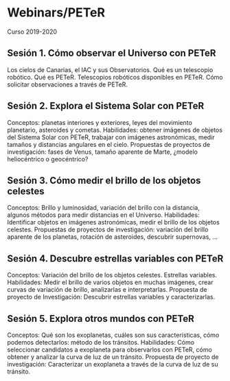 # Webinars/PETeR
Curso 2019-2020

## Sesión 1. Cómo observar el Universo con PETeR

Los cielos de Canarias, el IAC y sus Observatorios. 
Qué es un telescopio robótico. 
Qué es PETeR. 
Telescopios robóticos disponibles en PETeR. 
Cómo solicitar observaciones a través de PETeR.


## Sesión 2. Explora el Sistema Solar con PETeR

Conceptos: planetas interiores y exteriores, leyes del movimiento planetario, asteroides y cometas. 
Habilidades: obtener imágenes de objetos del Sistema Solar con PETeR, trabajar con imágenes astronómicas, medir tamaños y distancias angulares en el cielo. 
Propuestas de proyectos de investigación: fases de Venus, tamaño aparente de Marte, ¿modelo heliocéntrico o geocéntrico?


## Sesión 3. Cómo medir el brillo de los objetos celestes

Conceptos: Brillo y luminosidad, variación del brillo con la distancia, algunos métodos para medir distancias en el Universo. 
Habilidades: Identificar objetos en imágenes astronómicas, medir el brillo de los objetos celestes. 
Propuestas de proyectos de investigación: variación del brillo aparente de los planetas, rotación de asteroides, descubrir supernovas, …


## Sesión 4. Descubre estrellas variables con PETeR

Conceptos: Variación del brillo de los objetos celestes. Estrellas variables. 
Habilidades: Medir el brillo de varios objetos en muchas imágenes, crear curvas de variación de brillo, analizarlas e interpretarlas. 
Propuesta de proyecto de Investigación: Descubrir estrellas variables y caracterizarlas.


## Sesión 5. Explora otros mundos con PETeR

Conceptos: Qué son los exoplanetas, cuáles son sus características, cómo podemos detectarlos: método de los tránsitos. 
Habilidades: Cómo seleccionar candidatos a exoplaneta para observarlos con PETeR, cómo obtener y analizar la curva de luz de un tránsito. 
Propuesta de proyecto de investigación: Caracterizar un exoplaneta a través de la curva de luz de su tránsito.


